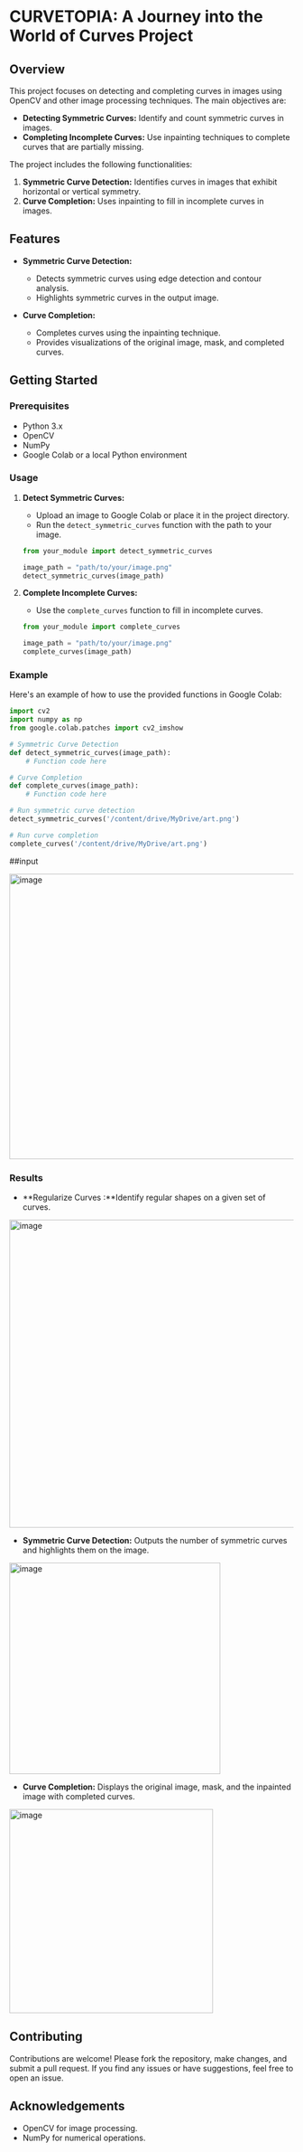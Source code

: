 # CURVETOPIA: A Journey into the World of Curves Project

## Overview

This project focuses on detecting and completing curves in images using OpenCV and other image processing techniques. The main objectives are:

- **Detecting Symmetric Curves:** Identify and count symmetric curves in images.
- **Completing Incomplete Curves:** Use inpainting techniques to complete curves that are partially missing.

The project includes the following functionalities:
1. **Symmetric Curve Detection:** Identifies curves in images that exhibit horizontal or vertical symmetry.
2. **Curve Completion:** Uses inpainting to fill in incomplete curves in images.

## Features

- **Symmetric Curve Detection:**
  - Detects symmetric curves using edge detection and contour analysis.
  - Highlights symmetric curves in the output image.

- **Curve Completion:**
  - Completes curves using the inpainting technique.
  - Provides visualizations of the original image, mask, and completed curves.

## Getting Started

### Prerequisites

- Python 3.x
- OpenCV
- NumPy
- Google Colab or a local Python environment

### Usage

1. **Detect Symmetric Curves:**

   - Upload an image to Google Colab or place it in the project directory.
   - Run the `detect_symmetric_curves` function with the path to your image.

   ```python
   from your_module import detect_symmetric_curves

   image_path = "path/to/your/image.png"
   detect_symmetric_curves(image_path)
   ```

2. **Complete Incomplete Curves:**

   - Use the `complete_curves` function to fill in incomplete curves.

   ```python
   from your_module import complete_curves

   image_path = "path/to/your/image.png"
   complete_curves(image_path)
   ```

### Example

Here's an example of how to use the provided functions in Google Colab:

```python
import cv2
import numpy as np
from google.colab.patches import cv2_imshow

# Symmetric Curve Detection
def detect_symmetric_curves(image_path):
    # Function code here

# Curve Completion
def complete_curves(image_path):
    # Function code here

# Run symmetric curve detection
detect_symmetric_curves('/content/drive/MyDrive/art.png')

# Run curve completion
complete_curves('/content/drive/MyDrive/art.png')
```
##input

<img width="505" alt="image" src="https://github.com/user-attachments/assets/f75c32ab-db12-4d80-aede-f185336424db">


### Results
- **Regularize Curves :**Identify regular shapes on a given set of curves.
  
 <img width="545" alt="image" src="https://github.com/user-attachments/assets/3265ebdf-fbaa-4fc0-b996-145113de1617">

- **Symmetric Curve Detection:** Outputs the number of symmetric curves and highlights them on the image.

<img width="374" alt="image" src="https://github.com/user-attachments/assets/59519faa-cbea-4d8c-b37d-6b45c00685b4">

- **Curve Completion:** Displays the original image, mask, and the inpainted image with completed curves.

<img width="361" alt="image" src="https://github.com/user-attachments/assets/fd5e15b2-98b4-48ef-9ea9-bf1b275d7485">




## Contributing

Contributions are welcome! Please fork the repository, make changes, and submit a pull request. If you find any issues or have suggestions, feel free to open an issue.


## Acknowledgements

- OpenCV for image processing.
- NumPy for numerical operations.

